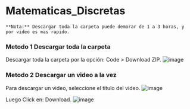 # Matematicas_Discretas

```
**Nota:** Descargar toda la carpeta puede demorar de 1 a 3 horas, y por video es mas rapido.
```

### Metodo 1 Descargar toda la carpeta

Descargar toda la carpeta por la opción: Code > Download ZIP.
![image](https://user-images.githubusercontent.com/77336151/147320006-0e00abbf-5ec5-46c2-8ad3-e0b231ed400b.png)

### Metodo 2 Descargar un video a la vez

Para descargar un video, seleccione el titulo del video.
![image](https://user-images.githubusercontent.com/77336151/147320089-2c0f8081-a79c-4008-ad66-c4ceeef3a200.png)

Luego Click en: Download.
![image](https://user-images.githubusercontent.com/77336151/147320135-57594987-89a6-4a43-8014-6081232e11bb.png)


